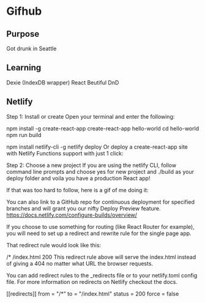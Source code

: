 # Gifhub

## Purpose

Got drunk in Seattle

## Learning

Dexie (IndexDB wrapper)
React Beutiful DnD

## Netlify

Step 1: Install or create
Open your terminal and enter the following:

npm install -g create-react-app
create-react-app hello-world
cd hello-world
npm run build

npm install netlify-cli -g
netlify deploy
Or deploy a create-react-app site with Netlify Functions support with just 1 click:

Step 2: Choose a new project
If you are using the netlify CLI, follow command line prompts and choose yes for new project and ./build as your deploy folder and voila you have a production React app!

If that was too hard to follow, here is a gif of me doing it:

You can also link to a GitHub repo for continuous deployment for specified branches and will grant you our nifty Deploy Preview feature.
https://docs.netlify.com/configure-builds/overview/

If you choose to use something for routing (like React Router for example), you will need to set up a redirect and rewrite rule for the single page app.

That redirect rule would look like this:

/\* /index.html 200
This redirect rule above will serve the index.html instead of giving a 404 no matter what URL the browser requests.

You can add redirect rules to the \_redirects file or to your netlify.toml config file. For more information on redirects on Netlify checkout the docs.

[[redirects]]
from = "/\*"
to = "/index.html"
status = 200
force = false
